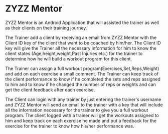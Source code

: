 # ZYZZ Mentor

ZYZZ Mentor is an Android Application that will assisted the trainer as well as their clients on their training journey.

The Trainer add a client by receiving an email from ZYZZ Mentor with the Client ID key of the client that want to be coached by him/her. The Client ID key will give the Trainer all the necessary information for him to know the client states (Age,height,weight,Past Injuries etc.) for the trainer to determine how he will build a workout program for this client.

The Trainer can assign a full workout program(Exercises,Set,Reps,Weight) and add on each exercise a small comment. The Trainer can keep track of the client performance to know if he completed the sets and reps assigned to him and to know if he changed the number of reps or weights and can get the client feedback after each exercise.


The Client can login with any trainer by just entering the trainer's username and ZYZZ Mentor will send an email to the trainer with a key that will include all the information necessary for the trainer to give you a full workout program. The client logged with a trainer will get the workouts assigned to him and keep track on each exercise he made and put a feedback for the exercise for the trainer to know how his/her performance was.
